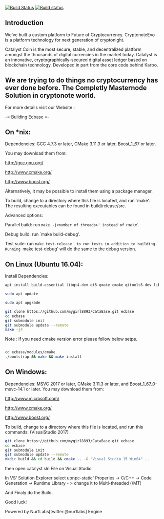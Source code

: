 [![Build Status](https://travis-ci.org/mygirl8893/CataBase.svg?branch=master)](https://travis-ci.org/mygirl8893/CataBase)
[![Build status](https://ci.appveyor.com/api/projects/status/an6je6l48eawteyg?svg=true)](https://ci.appveyor.com/project/mygirl8893/etocoin)
<h2>Introduction</h2>

We’ve built a custom platform to Future of Cryptocurrency. CryptonoteEvo is a platform technology for next generation of cryptonight.

Catalyst Coin is the most secure, stable, and decentralized platform amongst the thousands of digital currencies in the market today.
Catalyst is an innovative, cryptographically-secured digital asset ledger based on blockchain technology. Developed in part from the core code behind Karbo.

<h2>We are trying to do things no cryptocurrency has ever done before. The Completly Masternode Solution in cryptonote world.</h2>

For more details visit our Website :

-= Building Ecbase =-

<h2>On *nix:</h2>

Dependencies: GCC 4.7.3 or later, CMake 3.11.3 or later, Boost_1_67 or later.

You may download them from:

http://gcc.gnu.org/

http://www.cmake.org/

http://www.boost.org/

Alternatively, it may be possible to install them using a package manager.

To build, change to a directory where this file is located, and run `make'. The resulting executables can be found in build/release/src.

Advanced options:

Parallel build: run `make -j<number of threads>' instead of `make'.

Debug build: run `make build-debug'.

Test suite: run `make test-release' to run tests in addition to building. Running `make test-debug' will do the same to the debug version.

<h2>On Linux (Ubuntu 16.04):</h2>
Install Dependencies:

```bash
apt install build-essential libqt4-dev qt5-qmake cmake qttools5-dev libqt5webkit5-dev qttools5-dev-tools qt5-default python-sphinx texlive-latex-base inotify-tools openssl libssl-dev libdb++-dev libminiupnpc-dev git sqlite3 libsqlite3-dev g++ libpng-dev gedit python gcc make libbz2-dev libdb-dev libssl-dev  libreadline-dev autoconf libtool libleveldb-dev libblkid-dev e2fslibs-dev libboost-all-dev libaudit-dev automake nano qtbase5-dev qt4-dev-tools libncurses5-dev fakeroot wget bzip2 bison flex dctrl-tools libelf-dev libuv1-dev libmicrohttpd-dev pkg-config libevent-dev libunbound-dev libminiupnpc-dev libunwind8-dev libldns-dev libexpat1-dev libgtest-dev doxygen graphviz screen curl git python

sudo apt update

sudo apt upgrade

git clone https://github.com/mygirl8893/CataBase.git ecbase
cd ecbase
git submodule init
git submodule update --remote
make -j4
```
Note : If you need cmake version error please follow below setps.

```bash

cd ecbase/modules/cmake
./bootstrap && make && make install
```

<h2>On Windows:</h2>

Dependencies: MSVC 2017 or later, CMake 3.11.3 or later, and Boost_1_67_0-msvc-14.1 or later. You may download them from:

http://www.microsoft.com/

http://www.cmake.org/

http://www.boost.org/

To build, change to a directory where this file is located, and run this commands: (VisualStudio 2017)

```bash
git clone https://github.com/mygirl8893/CataBase.git ecbase
cd ecbase
git submodule init
git submodule update --remote
mkdir build && cd build && cmake .. -G "Visual Studio 15 Win64" ..
```
then open catalyst.sln File on Visual Studio

In VS' Solution Explorer select upnpc-static' Properies -> C/C++ -> Code Generation -> Runtime Library - > change it to Multi-threaded (/MT)

And Finaly do the Build.

Good luck!

Powered by Nur1Labs[twitter:@nur1labs] Engine

